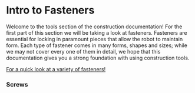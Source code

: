 # Intro to Fasteners

Welcome to the tools section of the construction documentation! For the first part of this section we will be taking a look at fasteners. Fasteners are essential for locking in paramount pieces that allow the robot to maintain form. Each type of fastener comes in many forms, shapes and sizes; while we may not cover every one of them in detail, we hope that this documentation gives you a strong foundation with using construction tools. 

[For a quick look at a variety of fasteners!](https://www.boltdepot.com/fastener-information/Printable-Tools/Type-Chart.pdf)

### Screws

